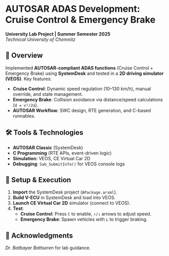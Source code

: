 # AUTOSAR ADAS Development: Cruise Control & Emergency Brake  
**University Lab Project | Summer Semester 2025**  
*Technical University of Chemnitz*  

## 📌 Overview  
Implemented **AUTOSAR-compliant ADAS functions** (Cruise Control + Emergency Brake) using **SystemDesk** and tested in a **2D driving simulator (VEOS)**. 
Key features:  
- **Cruise Control**: Dynamic speed regulation (10–130 km/h), manual override, and state management.  
- **Emergency Brake**: Collision avoidance via distance/speed calculations (`d = v²/2a`).  
- **AUTOSAR Workflow**: SWC design, RTE generation, and C-based runnables.  

## 🛠️ Tools & Technologies  
- **AUTOSAR Classic** (SystemDesk)  
- **C Programming** (RTE APIs, event-driven logic)  
- **Simulation**: VEOS, CE Virtual Car 2D  
- **Debugging**: `Sab_SubmitInfo()` for VEOS console logs  

## 🔧 Setup & Execution  
1. **Import** the SystemDesk project (`APackage.arxml`).  
2. **Build V-ECU** in SystemDesk and load into VEOS.  
3. **Launch CE Virtual Car 2D** simulator (connect to VEOS).  
4. **Test**:  
   - **Cruise Control**: Press `C` to enable, `↑/↓` arrows to adjust speed.  
   - **Emergency Brake**: Spawn vehicles with `L` to trigger braking.  

## 🙏 Acknowledgments  
*Dr. Batbayar Battseren* for lab guidance.  
